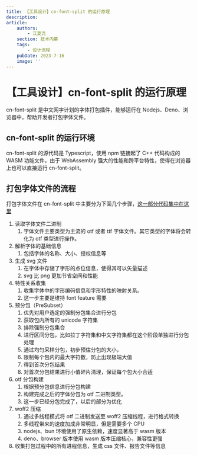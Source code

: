 ```yaml
---
title: 【工具设计】cn-font-split 的运行原理
description:
article:
    authors:
        - 江夏尧
    section: 技术内幕
    tags:
        - 设计流程
    pubDate: 2023-7-16
    image: ''
---
```


# 【工具设计】cn-font-split 的运行原理

cn-font-split 是中文网字计划的字体打包插件，能够运行在 Nodejs、Deno、浏览器中，帮助开发者打包字体文件。

## cn-font-split 的运行环境

cn-font-split 的源代码是 Typescript，使用 npm 链接起了 C++ 代码构成的 WASM 功能文件，由于 WebAssembly 强大的性能和跨平台特性，使得在浏览器上也可以直接运行 cn-font-split。

## 打包字体文件的流程

打包字体文件在 cn-font-split 中主要分为下面几个步骤，[这一部分代码集中在这里](https://github.com/KonghaYao/cn-font-split/blob/0aba77d4093068c1c1d543745bfae47ecb5fc73d/packages/subsets/src/main.ts#L1)

1. 读取字体文件二进制
    1. 字体文件主要类型为主流的 otf 或者 ttf 字体文件。其它类型的字体将会转化为 otf 类型进行操作。
2. 解析字体的基础信息
    1. 包括字体的名称、大小、授权信息等
3. 生成 svg 文件
    1. 在字体中存储了字形的点位信息，使得其可以矢量描述
    2. svg 比 png 更加节省空间和性能
4. 特性关系收集
    1. 收集字体中的字形编码信息和字形特性的映射关系。
    2. 这一步主要是维持 font feature 需要
5. 预分包（PreSubset）
    1. 优先对用户选定的强制分包集合进行分包
    2. 获取包内所有的 unicode 字符集
    3. 排除强制分包集合
    4. 进行区间分包，比如拉丁字符集和中文字符集都在这个阶段单独进行分包处理
    5. 通过均匀采样分包，初步预估分包的大小，
    6. 限制每个包内的最大字符数，防止出现极端大值
    7. 得到首次分包结果
    8. 对首次分包结果进行小值碎片清理，保证每个包大小合适
6. otf 分包构建
    1. 根据预分包信息进行分包构建
    2. 构建完成之后的字体分包为 otf 二进制类型。
    3. 这一步已经分包完成了，以后的部分为优化
7. woff2 压缩
    1. 通过多线程模式将 otf 二进制发送至 woff2 压缩线程，进行格式转换
    2. 多线程带来的速度加成非常明显，但是需要多个 CPU
    3. nodejs、bun 环境使用了原生依赖，速度显著高于 wasm 版本
    4. deno、browser 版本使用 wasm 版本压缩核心，兼容性更强
8. 收集打包过程中的所有进程信息，生成 css 文件、报告文件等信息
